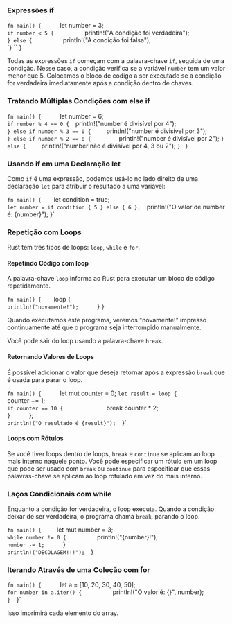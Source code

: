 ### Expressões if

`fn main() {     
	`let number = 3;      
	`if number < 5 {         
		`println!("A condição foi verdadeira");     
	`} else {         
		`println!("A condição foi falsa");     
	`}
`` }

Todas as expressões `if` começam com a palavra-chave `if`, seguida de uma condição. Nesse caso, a condição verifica se a variável `number` tem um valor menor que 5. Colocamos o bloco de código a ser executado se a condição for verdadeira imediatamente após a condição dentro de chaves.
### Tratando Múltiplas Condições com else if

`fn main() {     
	`let number = 6;   
	`if number % 4 == 0 { 
		`println!("number é divisível por 4");  
	`} else if number % 3 == 0 {    
		`println!("number é divisível por 3");  
	`} else if number % 2 == 0 {        
		`println!("number é divisível por 2"); 
	`} else {    
		`println!("number não é divisível por 4, 3 ou 2"); 
	`}
` }

### Usando if em uma Declaração let

Como `if` é uma expressão, podemos usá-lo no lado direito de uma declaração `let` para atribuir o resultado a uma variável:

`fn main() {   
	`let condition = true;  
	`let number = if condition { 5 } else { 6 }; 
	`println!("O valor de number é: {number}"); }`

### Repetição com Loops

Rust tem três tipos de loops: `loop`, `while` e `for`. 

#### Repetindo Código com loop

A palavra-chave `loop` informa ao Rust para executar um bloco de código repetidamente.

`fn main() {   
	`loop {         
		`println!("novamente!");     
	`} 
`}`

Quando executamos este programa, veremos "novamente!" impresso continuamente até que o programa seja interrompido manualmente.

Você pode sair do loop usando a palavra-chave `break`.

#### Retornando Valores de Loops

É possível adicionar o valor que deseja retornar após a expressão `break` que é usada para parar o loop.

`fn main() {     
	`let mut counter = 0; 
	`let result = loop {         
		`counter += 1;          
		`if counter == 10 {             
			`break counter * 2;         
		`}     
	`};      
	`println!("O resultado é {result}"); 
`}`
#### Loops com Rótulos

Se você tiver loops dentro de loops, `break` e `continue` se aplicam ao loop mais interno naquele ponto. Você pode especificar um rótulo em um loop que pode ser usado com `break` ou `continue` para especificar que essas palavras-chave se aplicam ao loop rotulado em vez do mais interno.

### Laços Condicionais com while

Enquanto a condição for verdadeira, o loop executa. Quando a condição deixar de ser verdadeira, o programa chama `break`, parando o loop.

`fn main() {    
	`let mut number = 3;     
	`while number != 0 {         
		`println!("{number}!");          
		`number -= 1;     
	`}      
	`println!("DECOLAGEM!!!"); 
`}
### Iterando Através de uma Coleção com for

`fn main() {     
	`let a = [10, 20, 30, 40, 50];      
	`for number in a.iter() {         
		`println!("O valor é: {}", number);     
	`} 
`}`

Isso imprimirá cada elemento do array.
